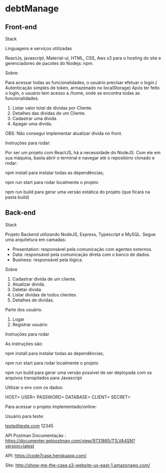 # debtManage


## Front-end

Stack

Linguagens e serviços utilizadas


ReactJs, javascript, Material-ui, HTML, CSS, Aws s3 para o hosting do site e gerenciadores de pacotes do Nodejs: npm.

Sobre:


Para acessar todas as funcionalidades, o usuário precisar efetuar o login.( Autenticação simples de token, armazenado no localStorage)
Após ter feito o login, o usuário tem acesso a /home, onde se encontra todas as funcionalidades.


1. Listar valor total de dividas por Cliente.
2. Detalhes das dividas de um Cliente.
3. Cadastrar uma divida.
4. Apagar uma divida.

OBS:
Não consegui implementar atualizar divida no front.


Instruções para rodar:


Por ser um projeto com ReactJS, há a necessidade do NodeJS. Com ele em sua máquina, basta abrir o terminal e navegar até o repositório clonado e rodar:

npm install para instalar todas as dependências;

npm run start para rodar localmente o projeto

npm run build para gerar uma versão estática do projeto (que ficará na pasta build)



## Back-end

Stack

Projeto Backend utilizando NodeJS, Express, Typescript e MySQL. Segue uma arquitetura em camadas:

- Presentation: responsável pela comunicação com agentes externos.
- Data: responsável pela comunicação direta com o banco de dados.
- Business: responsável pela lógica.


Sobre

1. Cadastrar divida de um cliente.
2. Atualizar divida.
3. Deletar divida.
4. Listar dividas de todos clientes.
5. Detalhes de dividas.

Parte dos usuário.
1. Logar
2. Registrar usuário


Instruções para rodar

As instruções são:

npm install para instalar todas as dependências;

npm run start para rodar localmente o projeto

npm run build para gerar uma versão possível de ser deployada com os arquivos transpilados para Javascript

Utilizar o env com os dados:

HOST=
USER=
PASSWORD=
DATABASE=
CLIENT=
SECRET=


Para acessar o projeto implementado/online:

Usuário para teste:

teste@teste.com
12345

API Postman Documentação : https://documenter.getpostman.com/view/9731865/T1LVA4SN?version=latest

API: https://code7case.herokuapp.com/

Site: http://show-me-the-case.s3-website-us-east-1.amazonaws.com/

